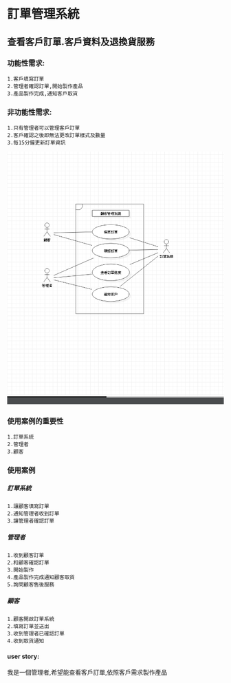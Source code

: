 # 訂單管理系統
## 查看客戶訂單.客戶資料及退換貨服務
### 功能性需求:
    1.客戶填寫訂單
    2.管理者確認訂單,開始製作產品
    3.產品製作完成,通知客戶取貨
### 非功能性需求:
    1.只有管理者可以管理客戶訂單
    2.客戶確認之後即無法更改訂單樣式及數量
    3.每15分鐘更新訂單資訊

![costomer](133.png "usecasediagram")
### 使用案例的重要性
    1.訂單系統
    2.管理者
    3.顧客
### 使用案例
##### 訂單系統
    1.讓顧客填寫訂單
    2.通知管理者收到訂單
    3.讓管理者確認訂單
##### 管理者
    1.收到顧客訂單
    2.和顧客確認訂單
    3.開始製作
    4.產品製作完成通知顧客取貨
    5.詢問顧客售後服務
##### 顧客
    1.顧客開啟訂單系統
    2.填寫訂單並送出
    3.收到管理者已確認訂單
    4.收到取貨通知
#### user story:
 我是一個管理者,希望能查看客戶訂單,依照客戶需求製作產品     
       
